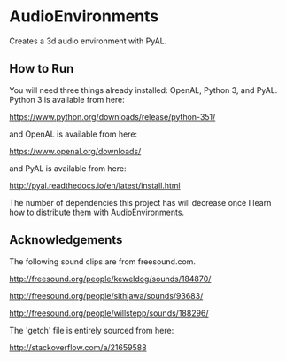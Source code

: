 # AudioEnvironments
Creates a 3d audio environment with PyAL. 

## How to Run
You will need three things already installed: OpenAL, Python 3, and PyAL. Python 3 is available from here:

https://www.python.org/downloads/release/python-351/

and OpenAL is available from here:

https://www.openal.org/downloads/

and PyAL is available from here:

http://pyal.readthedocs.io/en/latest/install.html

The number of dependencies this project has will decrease once I learn how to distribute them with AudioEnvironments.

## Acknowledgements
The following sound clips are from freesound.com.

http://freesound.org/people/keweldog/sounds/184870/

http://freesound.org/people/sithjawa/sounds/93683/

http://freesound.org/people/willstepp/sounds/188296/


The 'getch' file is entirely sourced from here:

http://stackoverflow.com/a/21659588

